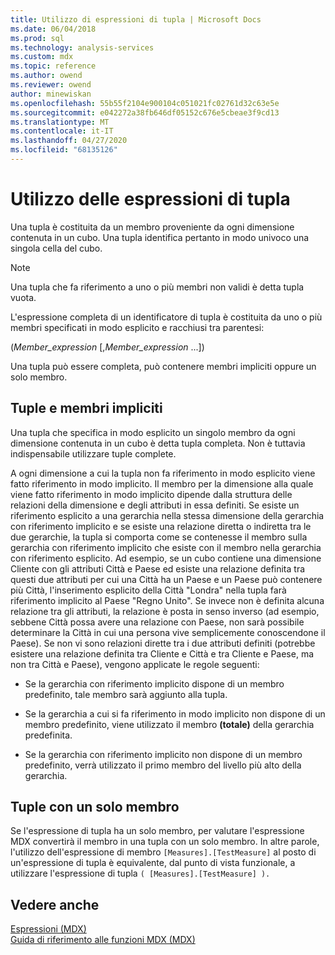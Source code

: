 ```yaml
---
title: Utilizzo di espressioni di tupla | Microsoft Docs
ms.date: 06/04/2018
ms.prod: sql
ms.technology: analysis-services
ms.custom: mdx
ms.topic: reference
ms.author: owend
ms.reviewer: owend
author: minewiskan
ms.openlocfilehash: 55b55f2104e900104c051021fc02761d32c63e5e
ms.sourcegitcommit: e042272a38fb646df05152c676e5cbeae3f9cd13
ms.translationtype: MT
ms.contentlocale: it-IT
ms.lasthandoff: 04/27/2020
ms.locfileid: "68135126"
---
```

# <a name="using-tuple-expressions"></a>Utilizzo delle espressioni di tupla


  Una tupla è costituita da un membro proveniente da ogni dimensione contenuta in un cubo. Una tupla identifica pertanto in modo univoco una singola cella del cubo.  
  
> [!NOTE]  
>  Una tupla che fa riferimento a uno o più membri non validi è detta tupla vuota.  
  
 L'espressione completa di un identificatore di tupla è costituita da uno o più membri specificati in modo esplicito e racchiusi tra parentesi:  
  
 (*Member_expression* [,*Member_expression* ...])  
  
 Una tupla può essere completa, può contenere membri impliciti oppure un solo membro.  
  
## <a name="tuples-and-implicit-members"></a>Tuple e membri impliciti  
 Una tupla che specifica in modo esplicito un singolo membro da ogni dimensione contenuta in un cubo è detta tupla completa. Non è tuttavia indispensabile utilizzare tuple complete.  
  
 A ogni dimensione a cui la tupla non fa riferimento in modo esplicito viene fatto riferimento in modo implicito. Il membro per la dimensione alla quale viene fatto riferimento in modo implicito dipende dalla struttura delle relazioni della dimensione e degli attributi in essa definiti. Se esiste un riferimento esplicito a una gerarchia nella stessa dimensione della gerarchia con riferimento implicito e se esiste una relazione diretta o indiretta tra le due gerarchie, la tupla si comporta come se contenesse il membro sulla gerarchia con riferimento implicito che esiste con il membro nella gerarchia con riferimento esplicito. Ad esempio, se un cubo contiene una dimensione Cliente con gli attributi Città e Paese ed esiste una relazione definita tra questi due attributi per cui una Città ha un Paese e un Paese può contenere più Città, l'inserimento esplicito della Città "Londra" nella tupla farà riferimento implicito al Paese "Regno Unito". Se invece non è definita alcuna relazione tra gli attributi, la relazione è posta in senso inverso (ad esempio, sebbene Città possa avere una relazione con Paese, non sarà possibile determinare la Città in cui una persona vive semplicemente conoscendone il Paese). Se non vi sono relazioni dirette tra i due attributi definiti (potrebbe esistere una relazione definita tra Cliente e Città e tra Cliente e Paese, ma non tra Città e Paese), vengono applicate le regole seguenti:  
  
-   Se la gerarchia con riferimento implicito dispone di un membro predefinito, tale membro sarà aggiunto alla tupla.  
  
-   Se la gerarchia a cui si fa riferimento in modo implicito non dispone di un membro predefinito, viene utilizzato il membro **(totale)** della gerarchia predefinita.  
  
-   Se la gerarchia con riferimento implicito non dispone di un membro predefinito, verrà utilizzato il primo membro del livello più alto della gerarchia.  
  
## <a name="one-member-tuples"></a>Tuple con un solo membro  
 Se l'espressione di tupla ha un solo membro, per valutare l'espressione MDX convertirà il membro in una tupla con un solo membro. In altre parole, l'utilizzo dell'espressione di membro `[Measures].[TestMeasure]` al posto di un'espressione di tupla è equivalente, dal punto di vista funzionale, a utilizzare l'espressione di tupla `( [Measures].[TestMeasure] ).`  
  
## <a name="see-also"></a>Vedere anche  
 [Espressioni &#40;MDX&#41;](../mdx/expressions-mdx.md)   
 [Guida di riferimento alle funzioni MDX &#40;MDX&#41;](../mdx/mdx-function-reference-mdx.md)  
  
  
